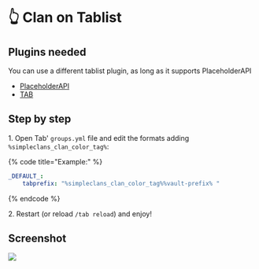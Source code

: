 # 👆 Clan on Tablist

## Plugins needed

You can use a different tablist plugin, as long as it supports PlaceholderAPI

* [PlaceholderAPI](https://www.spigotmc.org/resources/placeholderapi.6245/)
* [TAB](https://github.com/NEZNAMY/TAB/releases)

## Step by step

1\. Open Tab' `groups.yml` file and edit the formats adding `%simpleclans_clan_color_tag%`:

{% code title="Example:" %}
```yaml
_DEFAULT_:
    tabprefix: "%simpleclans_clan_color_tag%%vault-prefix% "
```
{% endcode %}

2\. Restart (or reload `/tab reload`) and enjoy!

## Screenshot

![](../.gitbook/assets/clans-tablist.png)
